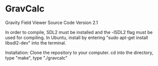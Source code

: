 # GravCalc
Gravity Field Viewer Source Code Version 2.1

In order to compile, SDL2 must be installed and the -lSDL2 flag must be used for compiling.
In Ubuntu, install by entering "sudo apt-get install libsdl2-dev" into the terminal.

Installation:
Clone the repository to your computer.
cd into the directory,
type "make",
type "./gravcalc"
